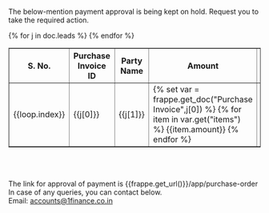 The below-mention payment approval is being kept on hold. Request you to take the required action.
<table border="1" cellspacing="0" cellpadding="5" align="">
<th>S. No.</th>
<th>Purchase Invoice ID</th>
<th>Party Name</th>
<th>Amount</th>
<th>Description</th>
{% for j in doc.leads %}
<tr>
<td>{{loop.index}}</td>
<td>{{j[0]}}</td>
<td>{{j[1]}}</td>
<td>{% set var = frappe.get_doc("Purchase Invoice",j[0]) %} {% for item in var.get("items") %} {{item.amount}} {% endfor %}</td>
<td>{% set var = frappe.get_doc("Purchase Invoice",j[0]) %} {% for item in var.get("items") %} {{item.description}} {% endfor %}</td>
</tr>
{% endfor %}
</table><br><br>

The link for approval of payment is {{frappe.get_url()}}/app/purchase-order<br>
In case of any queries, you can contact below.<br>
Email: accounts@1finance.co.in<br><br>